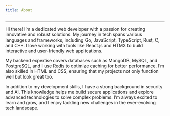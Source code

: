 ```yaml
---
title: About
---
```


---

Hi there! I’m a dedicated web developer with a passion for creating innovative and robust solutions. My journey in tech spans various languages and frameworks, including Go, JavaScript, TypeScript, Rust, C, and C++. I love working with tools like React.js and HTMX to build interactive and user-friendly web applications.

My backend expertise covers databases such as MongoDB, MySQL, and PostgreSQL, and I use Redis to optimize caching for better performance. I’m also skilled in HTML and CSS, ensuring that my projects not only function well but look great too.

In addition to my development skills, I have a strong background in security and AI. This knowledge helps me build secure applications and explore advanced technologies to solve complex problems. I’m always excited to learn and grow, and I enjoy tackling new challenges in the ever-evolving tech landscape.

